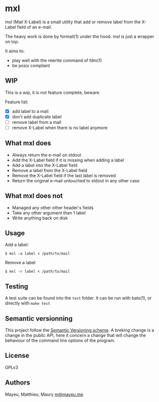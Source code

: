 # mxl

mxl (Mail X-Label) is a small utility that add or remove label from
the X-Label field of an e-mail.

The heavy work is done by formail(1) under the hood. mxl is just a wrapper on
top.

It aims to:
- play well with the rewrite command of fdm(1)
- be posix compliant

## WIP

This is a wip, it is not feature complete, beware.

Feature list:
- [x] add label to a mail
- [x] don't add duplicate label
- [ ] remove label from a mail
- [ ] remove X-Label when there is no label anymore

## What mxl does

- Always return the e-mail on stdout
- Add the X-Label field if it is missing when adding a label
- Add a label into the X-Label field
- Remove a label from the X-Label field
- Remove the X-Label field if the last label is removed
- Return the original e-mail untouched to stdout in any other case

## What mxl does not

- Managed any other other header's fields
- Take any other argument than 1 label
- Write anything back on disk

## Usage

Add a label:

    $ mxl -a label < /path/to/mail

Remove a label

    $ mxl -r label < /path/to/mail

## Testing

A test suite can be found into the `test` folder. It can be run with
bats(1), or directly with `make test`

## Semantic versionning

This project follow the [Semantic Versioning
scheme](http://semver.org/). A breking change is a change in the
public API, here it concern a change that will change the behaviour
of the command line options of the program.

## License

GPLv3

## Authors

Mayeu, Matthieu, Maury <m@mayeu.me>
